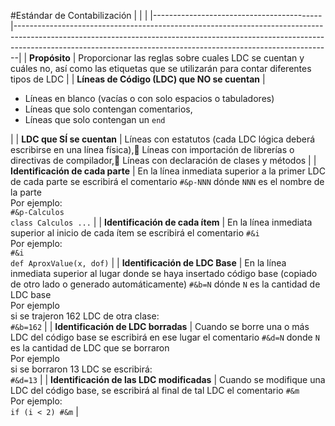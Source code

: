 #Estándar de Contabilización|        |                                                                                                                                                                                                                                           ||------------------------------------------|-------------------------------------------------------------------------------------------------------------------------------------------------------------------------------------------------------------------------------------------|| __Propósito__                                | Proporcionar las reglas sobre cuales LDC se cuentan y cuáles no, así como las etiquetas que se utilizarán para contar diferentes tipos de LDC                                                                                             || __Líneas de Código (LDC) que NO se cuentan__ | <ul><li>Líneas en blanco (vacías o con solo espacios o tabuladores)</li><li>Líneas que solo contengan comentarios,</li><li>Líneas que solo contengan un `end`</ul>                                                                                           || __LDC que SÍ se cuentan__                    | Líneas con estatutos (cada LDC lógica deberá escribirse en una línea física), Líneas con importación de librerías o directivas de compilador, Líneas con declaración de clases y métodos                                                || __Identificación de cada parte__             | En la línea inmediata superior a la primer LDC de cada parte se escribirá el comentario `#&p-NNN` dónde `NNN` es el nombre de la parte<br/> Por ejemplo: <br/>`#&p-Calculos`<br/>`class Calculos ...`                       || __Identificación de cada ítem__              | En la línea inmediata superior al inicio de cada ítem se escribirá el comentario `#&i` <br/>Por ejemplo:<br/>`#&i`<br/>`def AproxValue(x, dof)`                                                                                    || __Identificación de LDC Base__               | En la línea inmediata superior al lugar donde se haya insertado código base (copiado de otro lado o generado automáticamente) `#&b=N` dónde `N` es la cantidad de LDC base <br/>Por ejemplo<br/> si se trajeron 162 LDC de otra clase:<br/>`#&b=162` || __Identificación de LDC borradas__           | Cuando se borre una o más LDC del código base se escribirá en ese lugar el comentario `#&d=N` donde `N` es la cantidad de LDC que se borraron <br/>Por ejemplo<br/> si se borraron 13 LDC se escribirá:<br/>`#&d=13`                                   || __Identificación de las LDC modificadas__    | Cuando se modifique una LDC del código base, se escribirá al final de tal LDC el comentario `#&m` <br/>Por ejemplo:<br/>`if (i < 2) #&m`                                                                                                      |
